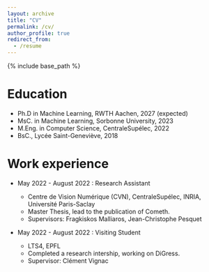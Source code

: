 ```yaml
---
layout: archive
title: "CV"
permalink: /cv/
author_profile: true
redirect_from:
  - /resume
---
```


{% include base_path %}

Education
======
* Ph.D in Machine Learning, RWTH Aachen, 2027 (expected)
* MsC. in Machine Learning, Sorbonne University, 2023
* M.Eng. in Computer Science, CentraleSupélec, 2022
* BsC., Lycée Saint-Geneviève, 2018

Work experience
======
* May 2022 - August 2022 : Research Assistant
  * Centre de Vision Numérique (CVN), CentraleSupélec, INRIA, Université Paris-Saclay
  * Master Thesis, lead to the publication of Cometh.
  * Supervisors: Fragkiskos Malliaros, Jean-Christophe Pesquet

* May 2022 - August 2022 : Visiting Student
  * LTS4, EPFL
  * Completed a research intership, working on DiGress.
  * Supervisor: Clément Vignac
